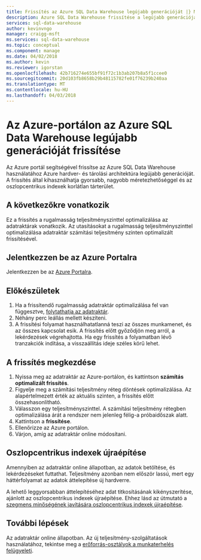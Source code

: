 ```yaml
---
title: Frissítés az Azure SQL Data Warehouse legújabb generációját |} Microsoft Docs
description: Azure SQL Data Warehouse frissítése a legújabb generációját Azure hardver- és tároló-architektúra lépéseket.
services: sql-data-warehouse
author: kevinvngo
manager: craigg-msft
ms.services: sql-data-warehouse
ms.topic: conceptual
ms.component: manage
ms.date: 04/02/2018
ms.author: kevin
ms.reviewer: igorstan
ms.openlocfilehash: 42b716274e655bf91f72c1b3ab207b8a5f1ccee0
ms.sourcegitcommit: 20d103fb8658b29b48115782fe01f76239b240aa
ms.translationtype: MT
ms.contentlocale: hu-HU
ms.lasthandoff: 04/03/2018
---
```

# <a name="upgrade-to-latest-generation-of-azure-sql-data-warehouse-in-the-azure-portal"></a>Az Azure-portálon az Azure SQL Data Warehouse legújabb generációját frissítése

Az Azure portál segítségével frissítse az Azure SQL Data Warehouse használatához Azure hardver- és tárolási architektúra legújabb generációját. A frissítés által kihasználhatja gyorsabb, nagyobb méretezhetőséggel és az oszlopcentrikus indexek korlátlan tárterület.  

## <a name="applies-to"></a>A következőkre vonatkozik
Ez a frissítés a rugalmasság teljesítményszinttel optimalizálása az adatraktárak vonatkozik.  Az utasításokat a rugalmasság teljesítményszinttel optimalizálása adatraktár számítási teljesítmény szinten optimalizált frissítésével. 

## <a name="sign-in-to-the-azure-portal"></a>Jelentkezzen be az Azure Portalra

Jelentkezzen be az [Azure Portalra](https://portal.azure.com/).

## <a name="before-you-begin"></a>Előkészületek

1. Ha a frissítendő rugalmasság adatraktár optimalizálása fel van függesztve, [folytathatja az adatraktár](pause-and-resume-compute-portal.md).
2. Néhány perc leállás mellett készíteni. 
3. A frissítési folyamat használhatatlanná teszi az összes munkamenet, és az összes kapcsolat esik. A frissítés előtt győződjön meg arról, a lekérdezések végrehajtotta. Ha egy frissítés a folyamatban lévő tranzakciók indítása, a visszaállítás ideje széles körű lehet. 

## <a name="start-the-upgrade"></a>A frissítés megkezdése

1. Nyissa meg az adatraktár az Azure-portálon, és kattintson **számítás optimalizált frissítés**.
2. Figyelje meg a számítási teljesítmény réteg döntések optimalizálása. Az alapértelmezett érték az aktuális szinten, a frissítés előtt összehasonlítható.
3. Válasszon egy teljesítményszinttel. A számítási teljesítmény rétegben optimalizálása árát a rendszer nem jelenleg félig-a próbaidőszak alatt.
4. Kattintson a **frissítése**.
5. Ellenőrizze az Azure portálon.
6. Várjon, amíg az adatraktár online módosítani.

## <a name="rebuild-columnstore-indexes"></a>Oszlopcentrikus indexek újraépítése

Amennyiben az adatraktár online állapotban, az adatok betöltése, és lekérdezéseket futtathat. Teljesítmény azonban nem először lassú, mert egy háttérfolyamat az adatok áttelepítése új hardverre. 

A lehető leggyorsabban áttelepítéséhez adat titkosításának kikényszerítése, ajánlott az oszlopcentrikus indexek újraépítése. Ehhez lásd az útmutató a [szegmens minőségének javítására oszlopcentrikus indexek újraépítése](sql-data-warehouse-tables-index.md#rebuilding-indexes-to-improve-segment-quality). 

## <a name="next-steps"></a>További lépések
Az adatraktár online állapotban. Az új teljesítmény-szolgáltatások használatához, tekintse meg a [erőforrás-osztályok a munkaterhelés felügyeleti](resource-classes-for-workload-management.md).
 